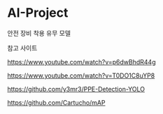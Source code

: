 # AI-Project
안전 장비 착용 유무 모델


참고 사이트

https://www.youtube.com/watch?v=p6dwBhdR44g

https://www.youtube.com/watch?v=T0DO1C8uYP8

https://github.com/y3mr3/PPE-Detection-YOLO

https://github.com/Cartucho/mAP

